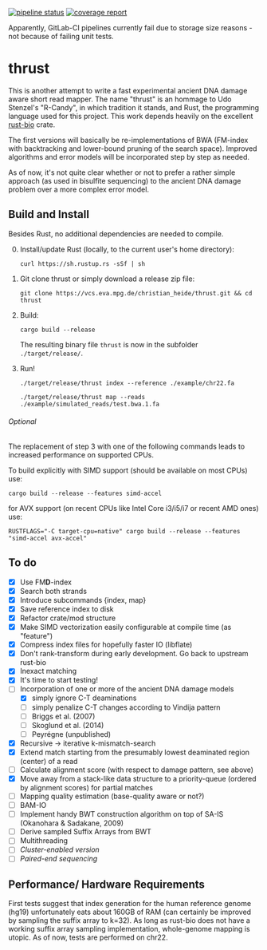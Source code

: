 [![pipeline status](https://vcs.eva.mpg.de/christian_heide/thrust/badges/master/pipeline.svg)](https://vcs.eva.mpg.de/christian_heide/thrust/commits/master) 
[![coverage report](https://vcs.eva.mpg.de/christian_heide/thrust/badges/master/coverage.svg)](https://vcs.eva.mpg.de/christian_heide/thrust/commits/master)

Apparently, GitLab-CI pipelines currently fail due to storage size reasons - not because of failing unit tests.

# thrust

This is another attempt to write a fast experimental ancient DNA damage aware short read mapper. The name "thrust" is 
an hommage to Udo Stenzel's "R-Candy", in which tradition it stands, and Rust, the programming language used for this 
project. This work depends heavily on the excellent [rust-bio](https://rust-bio.github.io/) crate. 

The first versions will basically be re-implementations of BWA (FM-index with backtracking and lower-bound pruning of 
the search space). Improved algorithms and error models will be incorporated step by step as needed. 

As of now, it's not quite clear whether or not to prefer a rather simple approach (as used in bisulfite sequencing) to 
the ancient DNA damage problem over a more complex error model.

## Build and Install

Besides Rust, no additional dependencies are needed to compile. 

0. Install/update Rust (locally, to the current user's home directory):

    `curl https://sh.rustup.rs -sSf | sh`

1. Git clone thrust or simply download a release zip file:

    `git clone https://vcs.eva.mpg.de/christian_heide/thrust.git && cd thrust`

3. Build:

    `cargo build --release`
    
    The resulting binary file `thrust` is now in the subfolder `./target/release/`.

4. Run!

    `./target/release/thrust index --reference ./example/chr22.fa`
    
    `./target/release/thrust map --reads ./example/simulated_reads/test.bwa.1.fa`

###### Optional
The replacement of step 3 with one of the following commands leads to increased performance on supported CPUs.

To build explicitly with SIMD support (should be available on most CPUs) use:

`cargo build --release --features simd-accel`

for AVX support (on recent CPUs like Intel Core i3/i5/i7 or recent AMD ones) use:

`RUSTFLAGS="-C target-cpu=native" cargo build --release --features "simd-accel avx-accel"`

## To do

- [x] Use FM**D**-index
- [x] Search both strands
- [x] Introduce subcommands {index, map}
- [x] Save reference index to disk
- [x] Refactor crate/mod structure
- [x] Make SIMD vectorization easily configurable at compile time (as "feature")
- [x] Compress index files for hopefully faster IO (libflate)
- [x] Don't rank-transform during early development. Go back to upstream rust-bio
- [x] Inexact matching
- [x] It's time to start testing!
- [ ] Incorporation of one or more of the ancient DNA damage models
  - [x] simply ignore C-T deaminations
  - [ ] simply penalize C-T changes according to Vindija pattern
  - [ ] Briggs et al. (2007)
  - [ ] Skoglund et al. (2014)
  - [ ] Peyrégne (unpublished)
- [x] Recursive -> iterative k-mismatch-search
- [x] Extend match starting from the presumably lowest deaminated region (center) of a read
- [ ] Calculate alignment score (with respect to damage pattern, see above)
- [x] Move away from a stack-like data structure to a priority-queue (ordered by alignment scores) for partial matches
- [ ] Mapping quality estimation (base-quality aware or not?)
- [ ] BAM-IO
- [ ] Implement handy BWT construction algorithm on top of SA-IS (Okanohara & Sadakane, 2009)
- [ ] Derive sampled Suffix Arrays from BWT
- [ ] Multithreading
- [ ] _Cluster-enabled version_
- [ ] _Paired-end sequencing_

## Performance/ Hardware Requirements

First tests suggest that index generation for the human reference genome (hg19) unfortunately eats about 160GB of RAM 
(can certainly be improved by sampling the suffix array to k=32). As long as rust-bio does not have a working suffix 
array sampling implementation, whole-genome mapping is utopic. As of now, tests are performed on chr22. 
